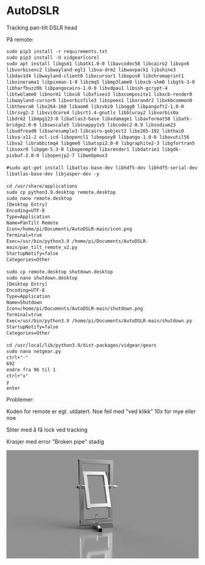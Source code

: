 # AutoDSLR
Tracking pan-tilt DSLR head

På remote:  
```
sudo pip3 install -r requirements.txt
sudo pip3 install -U vidgear[core]
sudo apt install libgsm1 libatk1.0-0 libavcodec58 libcairo2 libvpx6 libvorbisenc2 libwayland-egl1 libva-drm2 libwavpack1 libshine3 libdav1d4 libwayland-client0 libxcursor1 libopus0 libchromaprint1 libxinerama1 libpixman-1-0 libzmq5 libmp3lame0 libxcb-shm0 libgtk-3-0 libharfbuzz0b libpangocairo-1.0-0 libvdpau1 libssh-gcrypt-4 libtwolame0 libnorm1 libxi6 libxfixes3 libxcomposite1 libxcb-render0 libwayland-cursor0 libvorbisfile3 libspeex1 libxrandr2 libxkbcommon0 libtheora0 libx264-160 libaom0 libzvbi0 libogg0 libpangoft2-1.0-0 librsvg2-2 libxvidcore4 libsrt1.4-gnutls libbluray2 libvorbis0a libdrm2 libmpg123-0 libatlas3-base libxdamage1 libavformat58 libatk-bridge2.0-0 libswscale5 libsnappy1v5 libcodec2-0.9 libsodium23 libudfread0 libswresample3 libcairo-gobject2 libx265-192 libthai0 libva-x11-2 ocl-icd-libopencl1 libepoxy0 libpango-1.0-0 libavutil56 libva2 librabbitmq4 libgme0 libatspi2.0-0 libgraphite2-3 libgfortran5 libsoxr0 libpgm-5.3-0 libopenmpt0 libxrender1 libdatrie1 libgdk-pixbuf-2.0-0 libopenjp2-7 libwebpmux3

#sudo apt-get install libatlas-base-dev libhdf5-dev libhdf5-serial-dev libatlas-base-dev libjasper-dev -y

cd /usr/share/applications
sudo cp python3.9.desktop remote.desktop
sudo nano remote.desktop
[Desktop Entry]
Encoding=UTF-8
Type=Application
Name=PanTilt Remote
Icon=/home/pi/Documents/AutoDSLR-main/icon.png
Terminal=true
Exec=/usr/bin/python3.9 /home/pi/Documents/AutoDSLR-main/pan_tilt_remote_v2.py
StartupNotify=false
Categories=Other

sudo cp remote.desktop shutdown.desktop
sudo nano shutdown.desktop
[Desktop Entry]
Encoding=UTF-8
Type=Application
Name=Shutdown
Icon=/home/pi/Documents/AutoDSLR-main/shutdown.png
Terminal=true
Exec=/usr/bin/python3.9 /home/pi/Documents/AutoDSLR-main/shutdown.py
StartupNotify=false
Categories=Other

cd /usr/local/lib/python3.9/dist-packages/vidgear/gears
sudo nano netgear.py
ctrl+"-"
692
endre fra 96 til 1
ctrl+"x"
y
enter

```


Problemer:

Koden for remote er egt. utdatert. Noe feil med "ved klikk" 10x for mye eller noe

Sliter med å få lock ved tracking

Krasjer med error "Broken pipe" stadig

![The head](https://github.com/AutomaticBirdPhotography/AutoDSLR/blob/main/Motorisert_kamerahode_2021-Jan-22_10-43-36PM-000_CustomizedView906122989%20(2).png?raw=true)
